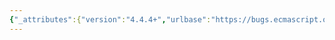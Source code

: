 ```yaml
---
{"_attributes":{"version":"4.4.4+","urlbase":"https://bugs.ecmascript.org/","maintainer":"dherman@mozilla.com"},"bug":{"bug_id":3811,"creation_ts":"2015-02-10 12:21:00 -0800","short_desc":"9.3.2 typo: as => are","delta_ts":"2015-02-12 12:17:41 -0800","product":"Draft for 6th Edition","component":"editorial issue","version":"Rev 32: February 2, 2015 Draft","rep_platform":"All","op_sys":"All","bug_status":"RESOLVED","resolution":"FIXED","priority":"Normal","bug_severity":"trivial","everconfirmed":true,"reporter":{"uid":"bugs.ecmascript","name":"Michael Ficarra"},"assigned_to":{"uid":"allen","name":"Allen Wirfs-Brock"},"long_desc":[{"commentid":12285,"comment_count":0,"who":{"uid":"bugs.ecmascript","name":"Michael Ficarra"},"bug_when":"2015-02-10 12:21:20 -0800","thetext":"9.3.2 says \"The steps performed as the same as [[Call]]\", though it should say \"The steps performed are the same as [[Call]]\"."},{"commentid":12294,"comment_count":1,"who":{"uid":"allen","name":"Allen Wirfs-Brock"},"bug_when":"2015-02-10 13:47:10 -0800","thetext":"fixed in rev33 editor's draft"},{"commentid":12457,"comment_count":2,"who":{"uid":"allen","name":"Allen Wirfs-Brock"},"bug_when":"2015-02-12 12:17:41 -0800","thetext":"fixed in rev33"}]}}
---
```

